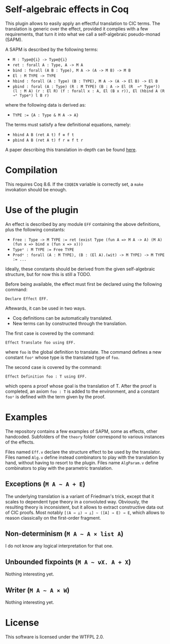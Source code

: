 # Self-algebraic effects in Coq

This plugin allows to easily apply an effectful translation to CIC terms.
The translation is generic over the effect, provided it complies with a few
requirements, that turn it into what we call a self-algebraic pseudo-monad (SAPM).

A SAPM is described by the following terms:
- `M : Type@{i} -> Type@{i}`
- `ret : forall A : Type, A -> M A`
- `bind : forall (A B : Type), M A -> (A -> M B) -> M B`
- `El : M TYPE -> TYPE`
- `hbind : forall (A : Type) (B : TYPE), M A -> (A -> El B) -> El B`
- `pbind : foral (A : Type) (R : M TYPE) (B : A -> El (R  →ᵉ Typeᵉ))
    (l : M A) (r : El R) (f : forall x : A, El (B x r)), El (hbind A (R  →ᵉ Typeᵉ) l B r)`

where the following data is derived as:
- `TYPE := {A : Type & M A -> A}`

The terms must satisfy a few definitional equations, namely:
- `hbind A B (ret A t) f ≡ f t`
- `pbind A B (ret A t) f r ≡ f t r`

A paper describing this translation in-depth can be found
[here](https://www.xn--pdrot-bsa.fr/articles/weaning.pdf).

# Compilation

This requires Coq 8.6. If the `COQBIN` variable is correctly set, a `make`
invokation should be enough.

# Use of the plugin

An effect is described by any module `EFF` containing the above definitions,
plus the following constants:
- `Free : Type -> M TYPE := ret (exist Type (fun A => M A -> A) (M A) (fun x => bind x (fun x => x)))`
- `Typeᵉ : M TYPE := Free TYPE`
- `Prodᵉ : forall (A : M TYPE), (B : (El A).(wit) -> M TYPE) -> M TYPE := ...`

Ideally, these constants should be derived from the given self-algebraic structure,
but for now this is still a TODO.

Before being available, the effect must first be declared using the following
command:

```
Declare Effect EFF.
```

Aftewards, it can be used in two ways.
- Coq definitions can be automatically translated.
- New terms can by constructed through the translation.

The first case is covered by the command:
```
Effect Translate foo using EFF.
```
where `foo` is the global definition to translate. The command defines a new
constant `fooᵉ` whose type is the translated type of `foo`.

The second case is covered by the command:
```
Effect Definition foo : T using EFF.
```
which opens a proof whose goal is the translation of T. After the proof is
completed, an axiom `foo : T` is added to the environment, and a constant
`fooᵉ` is defined with the term given by the proof.

# Examples

The repository contains a few examples of SAPM, some as effects, other
handcoded. Subfolders of the `theory` folder correspond to various instances of
the effects.

Files named `Eff.v` declare the structure effect to be used by the translator.
Files named `Alg.v` define instead combinators to play with the translation by
hand, without having to resort to the plugin. Files name `AlgParam.v` define
combinators to play with the parametric translation.

## Exceptions (`M A ~ A + E`)

The underlying translation is a variant of Friedman's trick, except that it
scales to dependent type theory in a convoluted way. Obviously, the resulting
theory is inconsistent, but it allows to extract constructive data out of CIC
proofs. Most notably `[(A → ⊥) → ⊥] ∼ ([A] → E) → E`, which allows to reason
classically on the first-order fragment.

## Non-determinism (`M A ~ A × list A`)

I do not know any logical interpretation for that one.

## Unbounded fixpoints (`M A ~ νX. A + X`)

Nothing interesting yet.

## Writer (`M A ~ A × W`)

Nothing interesting yet.

# License

This software is licensed under the WTFPL 2.0.
